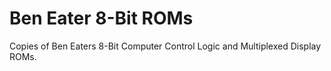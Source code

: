 # Ben Eater 8-Bit ROMs
Copies of Ben Eaters 8-Bit Computer Control Logic and Multiplexed Display ROMs.
